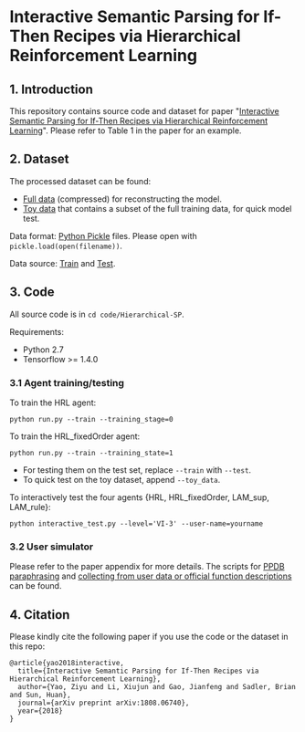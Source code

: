 # Interactive Semantic Parsing for If-Then Recipes via Hierarchical Reinforcement Learning

## 1. Introduction
This repository contains source code and dataset for paper "[Interactive Semantic Parsing for If-Then Recipes via Hierarchical Reinforcement Learning](https://arxiv.org/pdf/1808.06740.pdf)". Please refer to Table 1 in the paper for an example.

## 2. Dataset
The processed dataset can be found:
- [Full data](data/lam/data.tar.gz) (compressed) for reconstructing the model.  
- [Toy data](data/lam/toy_data_with_noisy_user_ans.pkl) that contains a subset of the full training data, for quick model test.

Data format: [Python Pickle](https://docs.python.org/2/library/pickle.html) files. Please open with `pickle.load(open(filename))`.

Data source: [Train](https://www.blaseur.com/papers/chi16-ifttt.pdf) and [Test](https://www.microsoft.com/en-us/research/project/language-to-code/).

## 3. Code
All source code is in `cd code/Hierarchical-SP`.

Requirements:
- Python 2.7
- Tensorflow >= 1.4.0

### 3.1 Agent training/testing
To train the HRL agent:
```
python run.py --train --training_stage=0
```

To train the HRL_fixedOrder agent:
```
python run.py --train --training_state=1
```

- For testing them on the test set, replace `--train` with `--test`.
- To quick test on the toy dataset, append `--toy_data`.

To interactively test the four agents {HRL, HRL_fixedOrder, LAM_sup, LAM_rule}:
```
python interactive_test.py --level='VI-3' --user-name=yourname
```

### 3.2 User simulator
Please refer to the paper appendix for more details.
The scripts for [PPDB paraphrasing](code/Hierarchical-SP/ppdb.py) and [collecting from user data or official function descriptions](code/Hierarchical-SP/user_simulator_gen.py) can be found.


## 4. Citation
Please kindly cite the following paper if you use the code or the dataset in this repo:
```
@article{yao2018interactive,
  title={Interactive Semantic Parsing for If-Then Recipes via Hierarchical Reinforcement Learning},
  author={Yao, Ziyu and Li, Xiujun and Gao, Jianfeng and Sadler, Brian and Sun, Huan},
  journal={arXiv preprint arXiv:1808.06740},
  year={2018}
}
```
